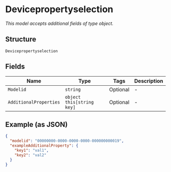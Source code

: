 
# Devicepropertyselection

*This model accepts additional fields of type object.*

## Structure

`Devicepropertyselection`

## Fields

| Name | Type | Tags | Description |
|  --- | --- | --- | --- |
| `Modelid` | `string` | Optional | - |
| `AdditionalProperties` | `object this[string key]` | Optional | - |

## Example (as JSON)

```json
{
  "modelid": "00000000-0000-0000-0000-000000000019",
  "exampleAdditionalProperty": {
    "key1": "val1",
    "key2": "val2"
  }
}
```

